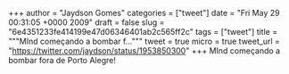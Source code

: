 
+++
author = "Jaydson Gomes"
categories = ["tweet"]
date = "Fri May 29 00:31:05 +0000 2009"
draft = false
slug = "6e4351233fe414199e47d06346401ab2c565ff2c"
tags = ["tweet"]
title = """MInd começando a bombar f..."""
tweet = true
micro = true
tweet_url = "https://twitter.com/jaydson/status/1953850300"
+++
MInd começando a bombar fora de Porto Alegre!
